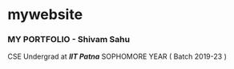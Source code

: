 # mywebsite
### MY PORTFOLIO -  Shivam Sahu
CSE Undergrad at ***IIT Patna***
SOPHOMORE YEAR ( Batch 2019-23 )
